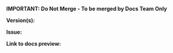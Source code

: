 <!--- PR title format: [GH#<gh-issue-id>][BZ#<bz-issue-id>][RHIDP#<jira-issue-id>]: <short-description-of-the-pr> --->

<!--- If your changes apply to the latest released and/or in-development version of RHDH, open your PR against the `main` branch and cherrypick your PR to any released branches that you want to apply your changes to. --->

**IMPORTANT: Do Not Merge - To be merged by Docs Team Only**

**Version(s):**
<!--- Specify the version(s) of RHDH that your PR applies to. -->

**Issue:**
<!--- Add a link to the Jira issue. --->

**Link to docs preview:**
<!--- Add direct link(s) to the exact page(s) that contain the updated content from the preview build. --->
